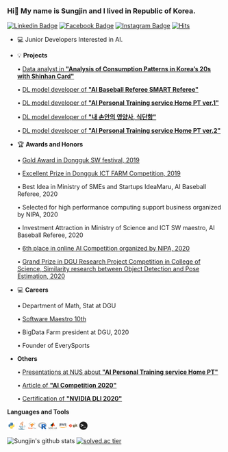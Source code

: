 ### Hi👋 My name is Sungjin and I lived in Republic of Korea.<br/>

[![Linkedin Badge](https://img.shields.io/badge/-LinkedIn-blue?style=flat-square&logo=Linkedin&logoColor=white&link=https://www.linkedin.com/in/sungjin-kim-0718)](https://www.linkedin.com/in/sungjin-kim-0718) [![Facebook Badge](https://img.shields.io/badge/Facebook-1877f2?style=flat-square&logo=facebook&logoColor=white&link=https://www.facebook.com/comojin1994)](https://www.facebook.com/comojin1994/) [![Instagram Badge](https://img.shields.io/badge/Instagram-ff69b4?style=flat-square&logo=instagram&logoColor=white&link=https://www.instagram.com/sungjin_718/)](https://www.instagram.com/sungjin_718/) [![Hits](https://hits.seeyoufarm.com/api/count/incr/badge.svg?url=https%3A%2F%2Fgithub.com%2Fcomojin1994&count_bg=%2379C83D&title_bg=%23555555&icon=&icon_color=%23E7E7E7&title=hits&edge_flat=false)](https://hits.seeyoufarm.com)

- 💻 Junior Developers Interested in AI.

- 💡 **Projects**
  
    • [Data analyst in **"Analysis of Consumption Patterns in Korea’s 20s with Shinhan Card"**](https://www.shinhancardblog.com/812)
        
    • [DL model developer of **"AI Baseball Referee SMART Referee"**](https://github.com/comojin1994/SMART_Referee/blob/master/DL/README.md)
        
    • [DL model developer of **"AI Personal Training service Home PT ver.1"**](https://github.com/comojin1994/YOLOPose)
    
    • [DL model developer of **"내 손안의 영양사, 식단함"**](https://github.com/FoodSafetyWinnerWinnerChickenDinner)
    
    • [DL model developer of **"AI Personal Training service Home PT ver.2"**](https://github.com/EverySports-Dev/Deep-Learning)

- 🏆 **Awards and Honors**
  
    • [Gold Award in Dongguk SW festival, 2019](https://github.com/comojin1994/comojin1994/blob/master/docs/%EB%8F%99%EA%B5%AD%EB%8C%80%ED%95%99%EA%B5%90%20SW%20%EA%B3%B5%EB%AA%A8%EB%8C%80%EC%A0%84%20%EA%B8%88%EC%83%81.pdf)
    
    • [Excellent Prize in Dongguk ICT FARM Competition, 2019](https://github.com/comojin1994/comojin1994/blob/master/docs/%EB%8F%99%EA%B5%AD%EB%8C%80%ED%95%99%EA%B5%90%20ICT%20Farm%20%EA%B2%BD%EC%A7%84%EB%8C%80%ED%9A%8C%20%EC%9A%B0%EC%88%98%EC%83%81.pdf)
    
    • Best Idea in Ministry of SMEs and Startups IdeaMaru, AI Baseball Referee, 2020
    
    • Selected for high performance computing support business organized by NIPA, 2020
    
    • Investment Attraction in Ministry of Science and ICT SW maestro, AI Baseball Referee, 2020
    
    • [6th place in online AI Competition organized by NIPA, 2020](https://github.com/comojin1994/comojin1994/blob/master/docs/%EC%9D%B8%EA%B3%B5%EC%A7%80%EB%8A%A5%20%EC%98%A8%EB%9D%BC%EC%9D%B8%20%EA%B2%BD%EC%A7%84%EB%8C%80%ED%9A%8C%206%EC%9C%84.pdf)
    
    • [Grand Prize in DGU Research Project Competition in College of Science, Similarity research between Object Detection and Pose Estimation, 2020](https://github.com/comojin1994/comojin1994/blob/master/docs/%EC%A0%9C15%ED%9A%8C%20%EC%9D%B4%EA%B3%BC%EB%8C%80%ED%95%99%20%EC%97%B0%EA%B5%AC%20%ED%94%84%EB%A1%9C%EC%A0%9D%ED%8A%B8%20%EA%B2%BD%EC%A7%84%EB%8C%80%ED%9A%8C.pdf)

- 💻 **Careers**

    • Department of Math, Stat at DGU
    
    • [Software Maestro 10th](https://github.com/comojin1994/comojin1994/blob/master/docs/SW%20Maestro%20수료증.pdf)
    
    • BigData Farm president at DGU, 2020
    
    • Founder of EverySports
    
- **Others**

    • [Presentations at NUS about **"AI Personal Training service Home PT"**](https://events.comp.nus.edu.sg/view/17028)
    
    • [Article of **"AI Competition 2020"**](http://www.dongguk.edu/mbs/kr/jsp/publicity/newsView.jsp?id=kr_090207000000&boardId=12&boardSeq=26719544&boardType=02&spage=1&command=view)
    
    • [Certification of **"NVIDIA DLI 2020"**](https://github.com/comojin1994/comojin1994/blob/master/docs/NVIDIA%20DLI%20Certification.pdf)

**Languages and Tools**  

<code><img height="20" src="https://raw.githubusercontent.com/github/explore/80688e429a7d4ef2fca1e82350fe8e3517d3494d/topics/python/python.png"></code>
<code><img height="20" src="https://raw.githubusercontent.com/github/explore/80688e429a7d4ef2fca1e82350fe8e3517d3494d/topics/java/java.png"></code>
<code><img height="20" src="https://raw.githubusercontent.com/github/explore/80688e429a7d4ef2fca1e82350fe8e3517d3494d/topics/tensorflow/tensorflow.png"></code>
<code><img height="20" src="https://raw.githubusercontent.com/github/explore/80688e429a7d4ef2fca1e82350fe8e3517d3494d/topics/r/r.png"></code>
<code><img height="20" src="https://raw.githubusercontent.com/github/explore/80688e429a7d4ef2fca1e82350fe8e3517d3494d/topics/matlab/matlab.png"></code>
<code><img height="20" src="https://raw.githubusercontent.com/github/explore/80688e429a7d4ef2fca1e82350fe8e3517d3494d/topics/aws/aws.png"></code>
<code><img height="20" src="https://raw.githubusercontent.com/github/explore/80688e429a7d4ef2fca1e82350fe8e3517d3494d/topics/git/git.png"></code>
<code><img height="20" src="https://raw.githubusercontent.com/github/explore/80688e429a7d4ef2fca1e82350fe8e3517d3494d/topics/terminal/terminal.png"></code>

![Sungjin's github stats](https://github-readme-stats.vercel.app/api?username=comojin1994) [![solved.ac tier](http://mazassumnida.wtf/api/generate_badge?boj=comojin1994)](https://solved.ac/comojin1994)
